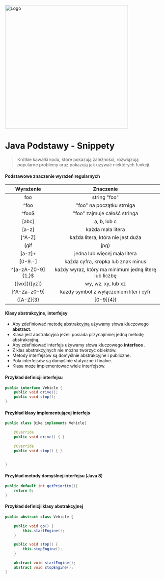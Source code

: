 <img alt="Logo" src="http://coderslab.pl/svg/logo-coderslab.svg" width="400">

# Java Podstawy - Snippety
> Krótkie kawałki kodu, które pokazują zależności, rozwiązują popularne problemy oraz pokazują jak używać niektórych funkcji.

#### Podstawowe znaczenie wyrażeń regularnych

|      Wyrażenie      |                        Znaczenie                       |
|:-------------------:|:------------------------------------------------------:|
|         foo         |                      string "foo"                      |
|         ^foo        |                "foo" na początku strniga               |
|        ^foo$        |              "foo" zajmuje całość stringa              |
|        [abc]        |                       a, b, lub c                      |
|        [a-z]        |                    każda mała litera                   |
|        [^A-Z]       |            każda litera, która nie jest duża           |
|      (gif|jpg)      |                    "gif" lub "jpeg"                    |
|        [a-z]+       |              jedna lub więcej mała litera              |
|      [0-9\.\-]      |           każda cyfra, kropka lub znak minus           |
|  ^[a-zA-Z0-9]{1,}$  | każdy wyraz, który ma minimum jedną  literę lub liczbę |
|     ([wx])([yz])    |                   wy, wz, xy, lub xz                   |
|     [^A-Za-z0-9]    |         każdy symbol z wyłączeniem liter i cyfr        |
| ([A-Z]{3}|[0-9]{4}) |              trzy litery lub cztery cyfry              |

#### Klasy abstrakcyjne, interfejsy

  * Aby zdefiniować metodę abstrakcyjną używamy słowa kluczowego **abstract**.
  * Klasa jest abstrakcyjna jeżeli posiada przynajmniej jedną metodę abstrakcyjną.
  * Aby zdefiniować interfejs używamy słowa kluczowego **interface** .
  * Z klas abstrakcyjnych nie można tworzyć obiektów.
  * Metody interfejsów są domyślnie abstrakcyjne i publiczne.
  * Pola interfejsów są domyślnie statyczne i finalne.
  * Klasa może implementować wiele interfejsów.
  
#### Przykład definicji interfejsu
````java
public interface Vehicle {
    public void drive();
    public void stop();
}  
````

#### Przykład klasy implementującej interfejs

````java
public class Bike implements Vehicle{
 
    @Override
    public void drive() { }
 
    @Override
    public void stop() { }
 
 
}  
````

#### Przykład metody domyślnej interfejsu (Java 8)
````java
public default int getPriority(){
    return 0;
} 
````

#### Przykład definicji klasy abstrakcyjnej

````java
public abstract class Vehicle {
 
	public void go() {
		this.startEngine();
	}
 
	public void stop() {
		this.stopEngine();
	}
 
	abstract void startEngine();
	abstract void stopEngine();
}
````
